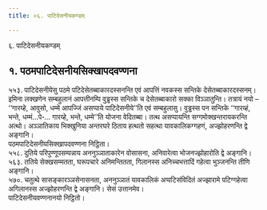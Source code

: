 ```yaml
---
title: ०६. पाटिदेसनीयकण्डम्

---
```

६. पाटिदेसनीयकण्डम्  


## १. पठमपाटिदेसनीयसिक्खापदवण्णना

५५३. पाटिदेसनीयेसु पठमे पटिदेसेतब्बाकारदस्सनन्ति एवं आपत्तिं नवकस्स सन्तिके देसेतब्बाकारदस्सनम्। इमिना लक्खणेन सम्बहुलानं आपत्तीनम्पि वुड्ढस्स सन्तिके च देसेतब्बाकारो सक्का विञ्ञातुन्ति। तत्रायं नयो – ‘‘गारय्हे, आवुसो, धम्मे आपज्जिं असप्पाये पाटिदेसनीये’’ति एवं सम्बहुलासु। वुड्ढस्स पन सन्तिके ‘‘गारय्हं, भन्ते, धम्मं…पे॰… गारय्हे, भन्ते, धम्मे’’ति योजना वेदितब्बा। तत्थ असप्पायन्ति सग्गमोक्खन्तरायकरन्ति अत्थो। अञ्ञातिकाय भिक्खुनिया अन्तरघरे ठिताय हत्थतो सहत्था यावकालिकग्गहणं, अज्झोहरणन्ति द्वे अङ्गानि।  
पठमपाटिदेसनीयसिक्खापदवण्णना निट्ठिता।  
५५८. दुतिये परिपुण्णूपसम्पन्नाय अननुञ्ञाताकारेन वोसासना, अनिवारेत्वा भोजनज्झोहारोति द्वे अङ्गानि।  
५६३. ततिये सेक्खसम्मतता, घरूपचारे अनिमन्तितता, गिलानस्स अनिच्चभत्तादिं गहेत्वा भुञ्जनन्ति तीणि अङ्गानि।  
५७०. चतुत्थे सासङ्कारञ्ञसेनासनता, अननुञ्ञातं यावकालिकं अप्पटिसंविदितं अज्झारामे पटिग्गहेत्वा अगिलानस्स अज्झोहरणन्ति द्वे अङ्गानि। सेसं उत्तानमेव।  
पाटिदेसनीयवण्णनानयो निट्ठितो।  